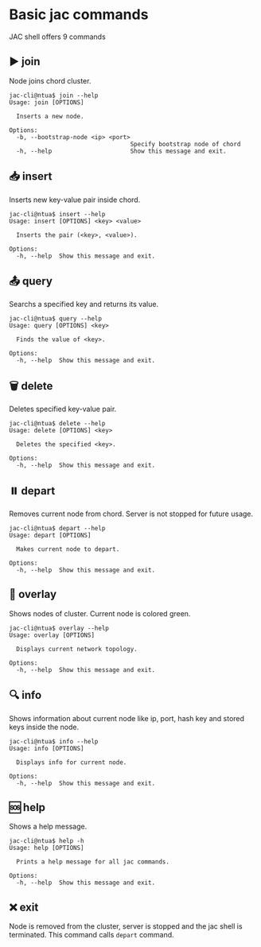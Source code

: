 # Basic jac commands

JAC shell offers 9 commands 

## ▶️ join

Node joins chord cluster.
```
jac-cli@ntua$ join --help
Usage: join [OPTIONS]

  Inserts a new node.

Options:
  -b, --bootstrap-node <ip> <port>
                                  Specify bootstrap node of chord
  -h, --help                      Show this message and exit.
```

## 📥 insert

Inserts new key-value pair inside chord.
```
jac-cli@ntua$ insert --help
Usage: insert [OPTIONS] <key> <value>

  Inserts the pair (<key>, <value>).

Options:
  -h, --help  Show this message and exit.
```

## 📤 query

Searchs a specified key and returns its value.
```
jac-cli@ntua$ query --help
Usage: query [OPTIONS] <key>

  Finds the value of <key>.

Options:
  -h, --help  Show this message and exit.
```
## 🗑️ delete

Deletes specified key-value pair.
```
jac-cli@ntua$ delete --help
Usage: delete [OPTIONS] <key>

  Deletes the specified <key>.

Options:
  -h, --help  Show this message and exit.
```

## ⏸️ depart

Removes current node from chord. Server is not stopped for future usage.
```
jac-cli@ntua$ depart --help
Usage: depart [OPTIONS]

  Makes current node to depart.

Options:
  -h, --help  Show this message and exit.
```

## 📖 overlay

Shows nodes of cluster. Current node is colored green.
```
jac-cli@ntua$ overlay --help
Usage: overlay [OPTIONS]

  Displays current network topology.

Options:
  -h, --help  Show this message and exit.
```

## 🔍 info

Shows information about current node like ip, port, hash key and stored keys inside the node.
```
jac-cli@ntua$ info --help
Usage: info [OPTIONS]

  Displays info for current node.

Options:
  -h, --help  Show this message and exit.
```

## 🆘 help

Shows a help message.
```
jac-cli@ntua$ help -h
Usage: help [OPTIONS]

  Prints a help message for all jac commands.

Options:
  -h, --help  Show this message and exit.
```

## ❌ exit

Node is removed from the cluster, server is stopped and the jac shell is terminated. This command calls ``depart`` command.
